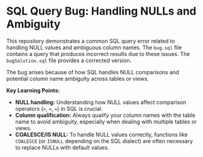 # SQL Query Bug: Handling NULLs and Ambiguity

This repository demonstrates a common SQL query error related to handling NULL values and ambiguous column names. The `bug.sql` file contains a query that produces incorrect results due to these issues.  The `bugSolution.sql` file provides a corrected version.

The bug arises because of how SQL handles NULL comparisons and potential column name ambiguity across tables or views.

**Key Learning Points:**

* **NULL handling:**  Understanding how NULL values affect comparison operators (`>`, `<`, `=`) in SQL is crucial.
* **Column qualification:**  Always qualify your column names with the table name to avoid ambiguity, especially when dealing with multiple tables or views.
* **COALESCE/IS NULL:** To handle NULL values correctly, functions like `COALESCE` (or `ISNULL` depending on the SQL dialect) are often necessary to replace NULLs with default values.